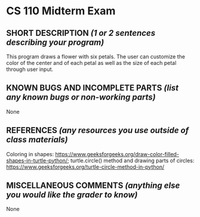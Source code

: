 # CS 110 Midterm Exam

## SHORT DESCRIPTION *(1 or 2 sentences describing your program)*
This program draws a flower with six petals. The user can customize the color of the center and of each petal as well as the size of each petal through user input.

## KNOWN BUGS AND INCOMPLETE PARTS *(list any known bugs or non-working parts)*
None

## REFERENCES *(any resources you use outside of class materials)*
Coloring in shapes: https://www.geeksforgeeks.org/draw-color-filled-shapes-in-turtle-python/; turtle.circle() method and drawing parts of circles: https://www.geeksforgeeks.org/turtle-circle-method-in-python/

## MISCELLANEOUS COMMENTS *(anything else you would like the grader to know)*
None